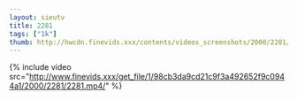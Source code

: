 ```yaml
--- 
layout: sieutv
title: 2281
tags: ["1k"]
thumb: http://hwcdn.finevids.xxx/contents/videos_screenshots/2000/2281/preview.mp4.jpg
---
```

{% include video src="http://www.finevids.xxx/get_file/1/98cb3da9cd21c9f3a492652f9c0944a1/2000/2281/2281.mp4/" %} 
